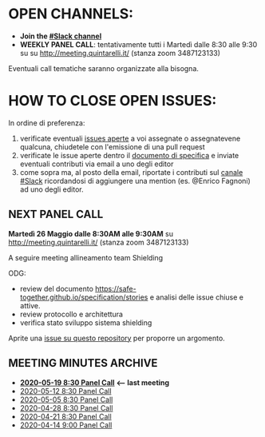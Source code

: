 # OPEN CHANNELS:

- **Join the [#Slack channel](https://safetogether2020.slack.com/app_redirect?channel=stories)**
- **WEEKLY PANEL CALL**: tentativamente tutti i Martedì dalle 8:30 alle 9:30 su su http://meeting.quintarelli.it/ (stanza zoom 3487123133)

Eventuali call tematiche saranno organizzate alla bisogna.

# HOW TO CLOSE OPEN ISSUES:

In ordine di preferenza:

1. verificate eventuali [issues aperte](https://github.com/safe-together/specification/issues) a voi assegnate o assegnatevene qualcuna,  chiudetele con l'emissione di una pull request
2. verificate le issue aperte dentro il [documento di specifica](https://safe-together.github.io/specification/stories) e inviate eventuali contributi via email a uno degli editor 
3. come sopra ma, al posto della email, riportate i contributi sul [canale #Slack](https://safetogether2020.slack.com/app_redirect?channel=stories) ricordandosi di aggiungere una mention (es. @Enrico Fagnoni) ad uno degli editor.

## NEXT PANEL CALL


**Martedì 26 Maggio dalle 8:30AM  alle 9:30AM** 
su http://meeting.quintarelli.it/ (stanza zoom 3487123133)

A seguire meeting allineamento team Shielding

ODG:

- review del documento https://safe-together.github.io/specification/stories e analisi delle issue chiuse e attive.
- review protocollo e architettura
- verifica stato sviluppo sistema shielding

Aprite una [issue su questo repository](https://github.com/safe-together/stories-panel/issues) per proporre un argomento.


## MEETING MINUTES ARCHIVE

- **[2020-05-19 8:30  Panel Call](meeting-minutes/202005190830-panel-call.md)  <-- last meeting**
- [2020-05-12 8:30  Panel Call](meeting-minutes/202005120830-panel-call.md)
- [2020-05-05 8:30  Panel Call](meeting-minutes/202005050830-panel-call.md)
- [2020-04-28 8:30  Panel Call](meeting-minutes/202004280830-panel-call.md)
- [2020-04-21 8:30  Panel Call](meeting-minutes/202004210830-panel-call.md)
- [2020-04-14 9:00  Panel Call](meeting-minutes/202004140900-panel-call.md)
